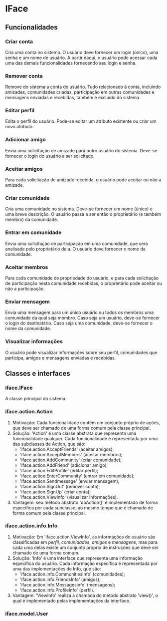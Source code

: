 # IFace
## Funcionalidades
### Criar conta
Cria uma conta no sistema. O usuário deve fornecer um login (único), uma senha e um nome de usuário. A partir daqui, o usuário pode acessar cada uma das demais funcionalidades fornecendo seu login e senha.
### Remover conta
Remove do sistema a conta do usuário. Tudo relacionado à conta, incluindo amizades, comunidades criadas, participação em outras comunidades e mensagens enviadas e recebidas, também é excluído do sistema.
### Editar perfil
Edita o perfil do usuário. Pode-se editar um atributo existente ou criar um novo atributo.
### Adicionar amigo
Envia uma solicitação de amizade para outro usuário do sistema. Deve-se fornecer o login do usuário a ser solicitado.
### Aceitar amigos
Para cada solicitação de amizade recebida, o usuário pode aceitar ou não a amizade.
### Criar comunidade
Cria uma comunidade no sistema. Deve-se fornecer um nome (único) e uma breve descrição. O usuário passa a ser então o proprietário (e também membro) da comunidade.
### Entrar em comunidade
Envia uma solicitação de participação em uma comunidade, que será analisada pelo proprietário dela. O usuário deve fornecer o nome da comunidade.
### Aceitar membros
Para cada comunidade de propriedade do usuário, e para cada solicitação de participação nesta comunidade recebidas, o proprietário pode aceitar ou não a participação.
### Enviar mensagem
Envia uma mensagem para um único usuário ou todos os membros uma comunidade da qual seja membro. Caso seja um usuário, deve-se fornecer o login do destinatário. Caso seja uma comunidade, deve-se fornecer o nome da comunidade.
### Visualizar informações
O usuário pode visualizar informações sobre seu perfil, comunidades que participa, amigos e mensagens enviadas e recebidas.
## Classes e interfaces
### iface.IFace
A classe principal do sistema.
### iface.action.Action
1. Motivação: Cada funcionalidade contém um conjunto próprio de ações, que deve ser chamado de uma forma comum pela classe principal.
2. Solução: 'Action' é uma classe abstrata que representa uma funcionalidade qualquer. Cada funcionalidade é representada por uma das subclasses de Action, que são:
   - 'iface.action.AcceptFriends' (aceitar amigos);
   - 'iface.action.AcceptMembers' (aceitar membros);
   - 'iface.action.AddCommunity' (criar comunidade);
   - 'iface.action.AddFriend' (adicionar amigo);
   - 'iface.action.EditProfile' (editar perfil);
   - 'iface.action.EnterCommunity' (entrar em comunidade);
   - 'iface.action.Sendmessage' (enviar mensagem);
   - 'iface.action.SignOut' (remover conta);
   - 'iface.action.SignUp' (criar conta);
   - 'iface.action.ViewInfo' (visualizar informações).
3. Vantagem: seu método abstrato 'doAction()' é implementado de forma específica por cada subclasse, ao mesmo tempo que é chamado de forma comum pela classe principal.
### iface.action.info.Info
1. Motivação: Em 'iface.action.ViewInfo', as informações do usuário são classificadas em *perfil*, *comunidades*, *amigos* e *mensagens*, mas para cada uma delas existe um conjunto próprio de instruções que deve ser chamado de uma forma comum.
2. Solução: 'Info' é uma interface que representa uma informação específica do usuário. Cada informação específica é representada por uma das implementações de Info, que são:
   - 'iface.action.info.CommunitiesInfo' (comunidades);
   - 'iface.action.info.FriendsInfo' (amigos);
   - 'iface.action.info.Messagesinfo' (mensagens);
   - 'iface.action.info.ProfileInfo' (perfil).
3. Vantagem: 'ViewInfo' realiza a chamada do método abstrato 'view()', o qual é implementado pelas implementações da interface.
### iface.model.User
